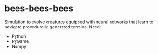 bees-bees-bees
==============

Simulation to evolve creatures equipped with neural networks that learn to navigate procedurally-generated terrains.
Need:
 - Python
 - PyGame
 - Numpy
